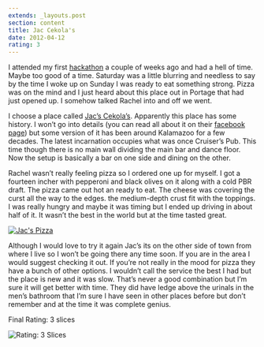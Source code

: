 ```yaml
---
extends: _layouts.post
section: content
title: Jac Cekola's
date: 2012-04-12
rating: 3
---
```


I attended my first [hackathon](http://www.codeandkegs.com/) a couple of weeks ago and had a hell of time. Maybe too good of a time. Saturday was a little blurring and needless to say by the time I woke up on Sunday I was ready to eat something strong. Pizza was on the mind and I just heard about this place out in Portage that had just opened up. I somehow talked Rachel into and off we went.

I choose a place called [Jac’s Cekola’s](http://www.jacscekolaspizza.com/). Apparently this place has some history. I won’t go into details (you can read all about it on their [facebook page](https://www.facebook.com/pages/JACs-Cekolas-Pizza/338935399471427?sk=info)) but some version of it has been around Kalamazoo for a few decades. The latest incarnation occupies what was once Cruiser’s Pub. This time though there is no main wall dividing the main bar and dance floor. Now the setup is basically a bar on one side and dining on the other.

Rachel wasn’t really feeling pizza so I ordered one up for myself. I got a fourteen incher with pepperoni and black olives on it along with a cold PBR draft. The pizza came out hot an ready to eat. The cheese was covering the curst all the way to the edges. the medium-depth crust fit with the toppings. I was really hungry and maybe it was timing but I ended up driving in about half of it. It wasn’t the best in the world but at the time tasted great.

[![Jac's Pizza](http://farm8.staticflickr.com/7197/7046736711_d1f63dc0fc.jpg)](http://www.flickr.com/photos/joefearnley/7046736711/ "Jac's Pizza by joefearnley, on Flickr")

Although I would love to try it again Jac’s its on the other side of town from where I live so I won’t be going there any time soon. If you are in the area I would suggest checking it out. If you’re not really in the mood for pizza they have a bunch of other options. I wouldn’t call the service the best I had but the place is new and it was slow. That’s never a good combination but I’m sure it will get better with time. They did have ledge above the urinals in the men’s bathroom that I’m sure I have seen in other places before but don’t remember and at the time it was complete genius.

Final Rating: 3 slices

![Rating: 3 Slices](/assets/img/pizza3_sm.jpg)